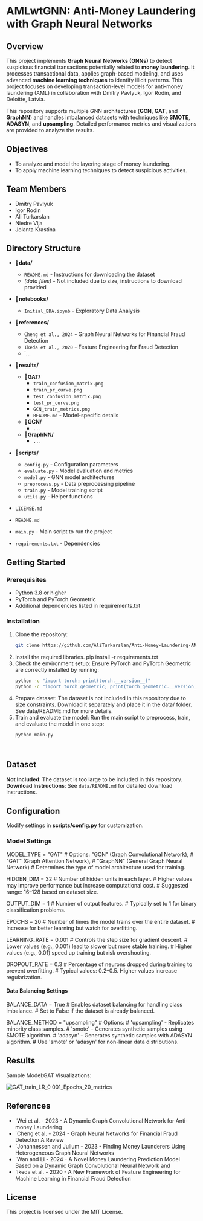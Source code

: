 # AMLwtGNN: Anti-Money Laundering with Graph Neural Networks

## Overview

This project implements **Graph Neural Networks (GNNs)** to detect suspicious financial transactions potentially related to **money laundering**. It processes transactional data, applies graph-based modeling, and uses advanced **machine learning techniques** to identify illicit patterns. This project focuses on developing transaction-level models for anti-money laundering (AML) in collaboration with Dmitry Pavlyuk, Igor Rodin, and Deloitte, Latvia.

This repository supports multiple GNN architectures (**GCN**, **GAT**, and **GraphNN**) and handles imbalanced datasets with techniques like **SMOTE**, **ADASYN**, and **upsampling**. Detailed performance metrics and visualizations are provided to analyze the results.

## Objectives
- To analyze and model the layering stage of money laundering.
- To apply machine learning techniques to detect suspicious activities.

## Team Members
- Dmitry Pavlyuk
- Igor Rodin
- Ali Turkarslan
- Niedre Vija
- Jolanta Krastina

## Directory Structure

- **📂data/**
  - `README.md` - Instructions for downloading the dataset
  - *(data files)* - Not included due to size, instructions to download provided

- **📂notebooks/**
  - `Initial_EDA.ipynb` - Exploratory Data Analysis

- **📂references/**
  - `Cheng et al., 2024` - Graph Neural Networks for Financial Fraud Detection
  - `Ikeda et al., 2020` - Feature Engineering for Fraud Detection
  - `...

- **📂results/**
  - **📂GAT/**
    - `train_confusion_matrix.png`
    - `train_pr_curve.png`
    - `test_confusion_matrix.png`
    - `test_pr_curve.png`
    - `GCN_train_metrics.png`
    - `README.md` - Model-specific details
  - **📂GCN/**
    - `...`
  - **📂GraphNN/**
    - `...`
   
- **📂scripts/**
  - `config.py` - Configuration parameters
  - `evaluate.py` - Model evaluation and metrics
  - `model.py` - GNN model architectures
  - `preprocess.py` - Data preprocessing pipeline
  - `train.py` - Model training script
  - `utils.py` - Helper functions

- `LICENSE.md`
- `README.md`
- `main.py` - Main script to run the project
- `requirements.txt` - Dependencies

## Getting Started

### Prerequisites
- Python 3.8 or higher
- PyTorch and PyTorch Geometric
- Additional dependencies listed in requirements.txt

### Installation
1. Clone the repository:
   ```bash
   git clone https://github.com/AliTurkarslan/Anti-Money-Laundering-AML-Transaction-Level-Models.git
2. Install the required libraries.
   pip install -r requirements.txt
3. Check the environment setup:
   Ensure PyTorch and PyTorch Geometric are correctly installed by running:
    ```bash
    python -c "import torch; print(torch.__version__)"
    python -c "import torch_geometric; print(torch_geometric.__version__)"
4. Prepare dataset:
   The dataset is not included in this repository due to size constraints. Download it separately and place it in the data/ folder. See data/README.md for more details.
5. Train and evaluate the model:
   Run the main script to preprocess, train, and evaluate the model in one step:
   ```bash
   python main.py

  
## Dataset
**Not Included**: The dataset is too large to be included in this repository.  
**Download Instructions**: See `data/README.md` for detailed download instructions.

## Configuration
Modify settings in **scripts/config.py** for customization.

### Model Settings
MODEL_TYPE = "GAT"  # Options: "GCN" (Graph Convolutional Network), 
                    # "GAT" (Graph Attention Network), 
                    # "GraphNN" (General Graph Neural Network)
                    # Determines the type of model architecture used for training.

HIDDEN_DIM = 32     # Number of hidden units in each layer.
                    # Higher values may improve performance but increase computational cost.
                    # Suggested range: 16–128 based on dataset size.

OUTPUT_DIM = 1      # Number of output features.
                    # Typically set to 1 for binary classification problems.

EPOCHS = 20         # Number of times the model trains over the entire dataset.
                    # Increase for better learning but watch for overfitting.

LEARNING_RATE = 0.001  # Controls the step size for gradient descent.
                       # Lower values (e.g., 0.001) lead to slower but more stable training.
                       # Higher values (e.g., 0.01) speed up training but risk overshooting.

DROPOUT_RATE = 0.3  # Percentage of neurons dropped during training to prevent overfitting.
                    # Typical values: 0.2–0.5. Higher values increase regularization.

#### Data Balancing Settings
BALANCE_DATA = True  # Enables dataset balancing for handling class imbalance.
                     # Set to False if the dataset is already balanced.

BALANCE_METHOD = "upsampling"  # Options:
                               # 'upsampling' - Replicates minority class samples.
                               # 'smote' - Generates synthetic samples using SMOTE algorithm.
                               # 'adasyn' - Generates synthetic samples with ADASYN algorithm.
                               # Use 'smote' or 'adasyn' for non-linear data distributions.

## Results
Sample Model:GAT
Visualizations:

  ![GAT_train_LR_0 001_Epochs_20_metrics](https://github.com/user-attachments/assets/12b6f320-579a-4594-8d09-4c6df42ba532)



## References
 - `Wei et al. - 2023 - A Dynamic Graph Convolutional Network for Anti-money Laundering
 - `Cheng et al. - 2024 - Graph Neural Networks for Financial Fraud Detection A Review
 - `Johannessen and Jullum - 2023 - Finding Money Launderers Using Heterogeneous Graph Neural Networks
 - `Wan and Li - 2024 - A Novel Money Laundering Prediction Model Based on a Dynamic Graph Convolutional Neural Network and
 - `Ikeda et al. - 2020 - A New Framework of Feature Engineering for Machine Learning in Financial Fraud Detection

## License
This project is licensed under the MIT License.










